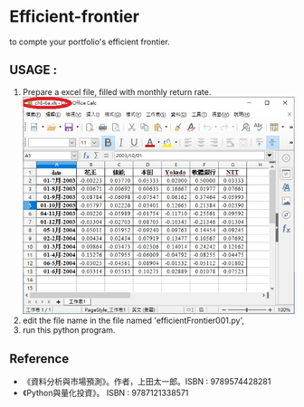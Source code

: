 # Efficient-frontier
to compte your portfolio's efficient frontier.

## USAGE :
1. Prepare a excel file, filled with monthly return rate.
![Image of excel table](https://github.com/pas-by/Efficient-frontier/blob/master/images/fig8-28.jpg)
2. edit the file name in the file named 'efficientFrontier001.py',
3. run this python program.

## Reference
* 《資料分析與市場預測》。作者，上田太一郎。ISBN : 9789574428281
* 《Python與量化投資》。 ISBN : 9787121338571 
